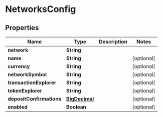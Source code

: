 
# NetworksConfig

## Properties
Name | Type | Description | Notes
------------ | ------------- | ------------- | -------------
**network** | **String** |  | 
**name** | **String** |  |  [optional]
**currency** | **String** |  |  [optional]
**networkSymbol** | **String** |  |  [optional]
**transactionExplorer** | **String** |  |  [optional]
**tokenExplorer** | **String** |  |  [optional]
**depositConfirmations** | [**BigDecimal**](BigDecimal.md) |  |  [optional]
**enabled** | **Boolean** |  |  [optional]



